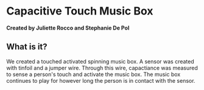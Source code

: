 # Capacitive Touch Music Box
**Created by Juliette Rocco and Stephanie De Pol**

## What is it?
We created a touched activated spinning music box. A sensor was created with tinfoil and a jumper wire. Through this wire, capactiance was measured to sense a person's touch and activate the music box. The music box continues to play for however long the person is in contact with the sensor.



